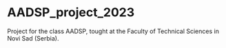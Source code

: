 # AADSP_project_2023
Project for the class AADSP, tought at the Faculty of Technical Sciences in Novi Sad (Serbia).
